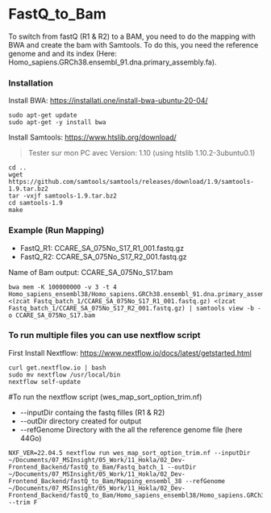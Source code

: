 # FastQ_to_Bam

To switch from fastQ (R1 & R2) to a BAM, you need to do the mapping with BWA and create the bam with Samtools.
To do this, you need the reference genome and and its index (Here: Homo_sapiens.GRCh38.ensembl_91.dna.primary_assembly.fa).

### Installation

Install BWA: https://installati.one/install-bwa-ubuntu-20-04/
```
sudo apt-get update
sudo apt-get -y install bwa
```

Install Samtools: https://www.htslib.org/download/
> Tester sur mon PC avec Version: 1.10 (using htslib 1.10.2-3ubuntu0.1)
```
cd ..
wget https://github.com/samtools/samtools/releases/download/1.9/samtools-1.9.tar.bz2
tar -vxjf samtools-1.9.tar.bz2
cd samtools-1.9
make
```

### Example (Run Mapping)
- FastQ_R1: CCARE_SA_075No_S17_R1_001.fastq.gz
- FastQ_R2: CCARE_SA_075No_S17_R2_001.fastq.gz

Name of Bam output: CCARE_SA_075No_S17.bam
```
bwa mem -K 100000000 -v 3 -t 4 Homo_sapiens_ensembl38/Homo_sapiens.GRCh38.ensembl_91.dna.primary_assembly.fa <(zcat Fastq_batch_1/CCARE_SA_075No_S17_R1_001.fastq.gz) <(zcat Fastq_batch_1/CCARE_SA_075No_S17_R2_001.fastq.gz) | samtools view -b -o CCARE_SA_075No_S17.bam
```

### To run multiple files you can use nextflow script
First Install Nextflow: https://www.nextflow.io/docs/latest/getstarted.html
```
curl get.nextflow.io | bash
sudo mv nextflow /usr/local/bin
nextflow self-update
```
#To run the nextflow script (wes_map_sort_option_trim.nf)
* --inputDir containg the fastq filles (R1 & R2)
* --outDir directory created for output
* --refGenome Directory with the all the reference genome file (here 44Go)

```
NXF_VER=22.04.5 nextflow run wes_map_sort_option_trim.nf --inputDir ~/Documents/07_MSInsight/05_Work/11_Hokla/02_Dev-Frontend_Backend/fastQ_to_Bam/Fastq_batch_1 --outDir ~/Documents/07_MSInsight/05_Work/11_Hokla/02_Dev-Frontend_Backend/fastQ_to_Bam/Mapping_ensembl_38 --refGenome ~/Documents/07_MSInsight/05_Work/11_Hokla/02_Dev-Frontend_Backend/fastQ_to_Bam/Homo_sapiens_ensembl38/Homo_sapiens.GRCh38.ensembl_91.dna.primary_assembly.fa --trim F
```
